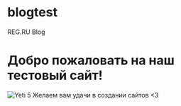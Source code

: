 # blogtest
REG.RU Blog
# Добро пожаловать на наш тестовый сайт!
![Yeti 5](https://user-images.githubusercontent.com/101564992/158374330-f3c77512-a1c8-4517-8c02-93e5c6c24d35.png)
Желаем вам удачи в создании сайтов <3 
